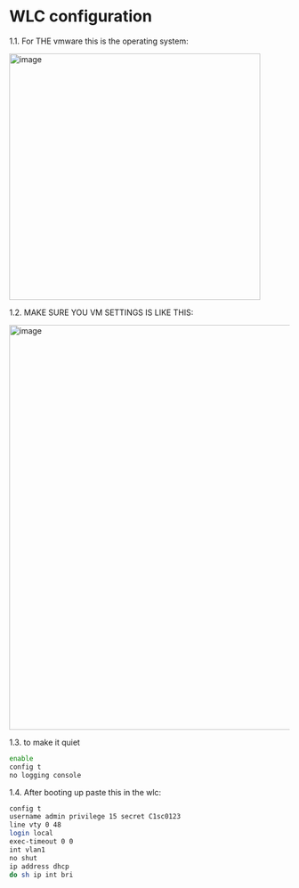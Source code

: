 # WLC configuration
1.1. For THE vmware this is the operating system:

<img width="451" height="443" alt="image" src="https://github.com/user-attachments/assets/2368e2ff-497a-44b2-a5f7-c63ec3086e3e" />

1.2. MAKE SURE YOU VM SETTINGS IS LIKE THIS:

<img width="758" height="728" alt="image" src="https://github.com/user-attachments/assets/979d8fb8-a110-4f74-bd86-804b22659a9e" />

1.3. to make it quiet

```bash
enable
config t
no logging console
```

1.4. After booting up paste this in the wlc:

```bash
config t
username admin privilege 15 secret C1sc0123
line vty 0 48
login local
exec-timeout 0 0
int vlan1 
no shut
ip address dhcp
do sh ip int bri
```




